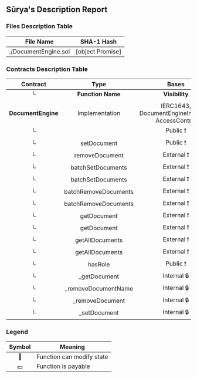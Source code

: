 ## Sūrya's Description Report

### Files Description Table


|  File Name  |  SHA-1 Hash  |
|-------------|--------------|
| ./DocumentEngine.sol | [object Promise] |


### Contracts Description Table


|  Contract  |         Type        |       Bases      |                  |                 |
|:----------:|:-------------------:|:----------------:|:----------------:|:---------------:|
|     └      |  **Function Name**  |  **Visibility**  |  **Mutability**  |  **Modifiers**  |
||||||
| **DocumentEngine** | Implementation | IERC1643, DocumentEngineInvariant, AccessControl |||
| └ | <Constructor> | Public ❗️ | 🛑  |NO❗️ |
| └ | setDocument | Public ❗️ | 🛑  | onlyRole |
| └ | removeDocument | External ❗️ | 🛑  | onlyRole |
| └ | batchSetDocuments | External ❗️ | 🛑  | onlyRole |
| └ | batchSetDocuments | External ❗️ | 🛑  | onlyRole |
| └ | batchRemoveDocuments | External ❗️ | 🛑  | onlyRole |
| └ | batchRemoveDocuments | External ❗️ | 🛑  | onlyRole |
| └ | getDocument | External ❗️ |   |NO❗️ |
| └ | getDocument | External ❗️ |   |NO❗️ |
| └ | getAllDocuments | External ❗️ |   |NO❗️ |
| └ | getAllDocuments | External ❗️ |   |NO❗️ |
| └ | hasRole | Public ❗️ |   |NO❗️ |
| └ | _getDocument | Internal 🔒 |   | |
| └ | _removeDocumentName | Internal 🔒 | 🛑  | |
| └ | _removeDocument | Internal 🔒 | 🛑  | |
| └ | _setDocument | Internal 🔒 | 🛑  | |


### Legend

|  Symbol  |  Meaning  |
|:--------:|-----------|
|    🛑    | Function can modify state |
|    💵    | Function is payable |
